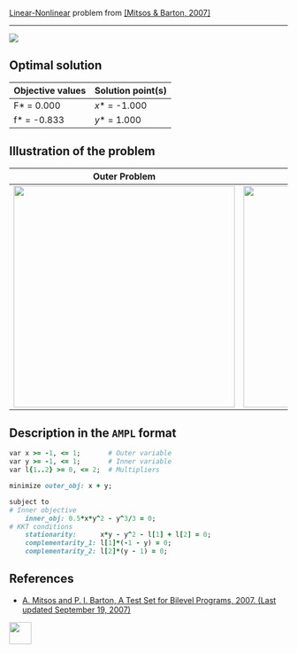 [Linear-Nonlinear](/BASBLib/LP-NLP-problems) problem from [\[Mitsos & Barton, 2007\]][Mitsos & Barton, 2007]

---

![](https://github.com/basblsolver/BASBLib/wiki/images/mb_2007_15_eq.jpg)

## Optimal solution

Objective values   | Solution point(s) |
------------------ | ----------------- |
F* = 0.000         | _x_* = -1.000     |
f* = -0.833        | _y_* = 1.000      |

## Illustration of the problem

Outer Problem    | Inner Problem    |
---------------- | ---------------- |
<img src="https://github.com/basblsolver/BASBLib/wiki/images/mb_2007_15_outer.jpg" width="400"> | <img src="https://github.com/basblsolver/BASBLib/wiki/images/mb_2007_15_inner.jpg" width="400"> |

## Description in the `AMPL` format

```ruby
var x >= -1, <= 1;       # Outer variable
var y >= -1, <= 1;       # Inner variable
var l{1..2} >= 0, <= 2;  # Multipliers

minimize outer_obj: x + y;

subject to
# Inner objective
    inner_obj: 0.5*x*y^2 - y^3/3 = 0;
# KKT conditions
    stationarity:      x*y - y^2 - l[1] + l[2] = 0;
    complementarity_1: l[1]*(-1 - y) = 0;
    complementarity_2: l[2]*(y - 1) = 0;
```

##  References

 - [A. Mitsos and P. I. Barton, A Test Set for Bilevel Programs, 2007. (Last updated September 19, 2007)](https://www.researchgate.net/publication/228455291_A_test_set_for_bilevel_programs)

[<img src="http://www.interupgrade.com/images/pfeil-backbutton.png" width="40" height="40">](/BASBLib/LP-NLP-problems "Back to summary of LP-NLP problems")

[Mitsos & Barton, 2007]: https://www.researchgate.net/publication/228455291_A_test_set_for_bilevel_programs